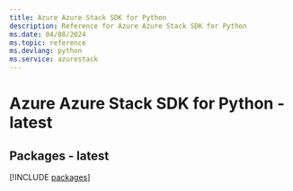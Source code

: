 ```yaml
---
title: Azure Azure Stack SDK for Python
description: Reference for Azure Azure Stack SDK for Python
ms.date: 04/08/2024
ms.topic: reference
ms.devlang: python
ms.service: azurestack
---
```

# Azure Azure Stack SDK for Python - latest
## Packages - latest
[!INCLUDE [packages](azure-stack-index.md)]